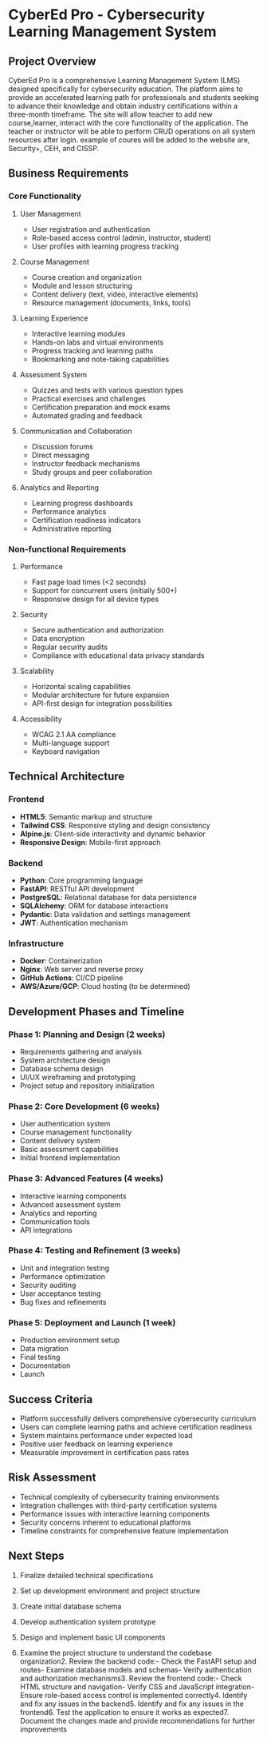 # CyberEd Pro - Cybersecurity Learning Management System

## Project Overview
CyberEd Pro is a comprehensive Learning Management System (LMS) designed specifically for cybersecurity education. The platform aims to provide an accelerated learning path for professionals and students seeking to advance their knowledge and obtain industry certifications within a three-month timeframe.
The site will allow teacher to add new course,learner, interact with the core functionality of the application.
The teacher or instructor will be able to perform CRUD operations on all system resources after login.
example of coures will be added to the website are, Security+, CEH, and CISSP.

## Business Requirements

### Core Functionality
1. User Management
   - User registration and authentication
   - Role-based access control (admin, instructor, student)
   - User profiles with learning progress tracking

2. Course Management
   - Course creation and organization
   - Module and lesson structuring
   - Content delivery (text, video, interactive elements)
   - Resource management (documents, links, tools)

3. Learning Experience
   - Interactive learning modules
   - Hands-on labs and virtual environments
   - Progress tracking and learning paths
   - Bookmarking and note-taking capabilities

4. Assessment System
   - Quizzes and tests with various question types
   - Practical exercises and challenges
   - Certification preparation and mock exams
   - Automated grading and feedback

5. Communication and Collaboration
   - Discussion forums
   - Direct messaging
   - Instructor feedback mechanisms
   - Study groups and peer collaboration

6. Analytics and Reporting
   - Learning progress dashboards
   - Performance analytics
   - Certification readiness indicators
   - Administrative reporting

### Non-functional Requirements
1. Performance
   - Fast page load times (<2 seconds)
   - Support for concurrent users (initially 500+)
   - Responsive design for all device types

2. Security
   - Secure authentication and authorization
   - Data encryption
   - Regular security audits
   - Compliance with educational data privacy standards

3. Scalability
   - Horizontal scaling capabilities
   - Modular architecture for future expansion
   - API-first design for integration possibilities

4. Accessibility
   - WCAG 2.1 AA compliance
   - Multi-language support
   - Keyboard navigation

## Technical Architecture

### Frontend
- **HTML5**: Semantic markup and structure
- **Tailwind CSS**: Responsive styling and design consistency
- **Alpine.js**: Client-side interactivity and dynamic behavior
- **Responsive Design**: Mobile-first approach

### Backend
- **Python**: Core programming language
- **FastAPI**: RESTful API development
- **PostgreSQL**: Relational database for data persistence
- **SQLAlchemy**: ORM for database interactions
- **Pydantic**: Data validation and settings management
- **JWT**: Authentication mechanism

### Infrastructure
- **Docker**: Containerization
- **Nginx**: Web server and reverse proxy
- **GitHub Actions**: CI/CD pipeline
- **AWS/Azure/GCP**: Cloud hosting (to be determined)

## Development Phases and Timeline

### Phase 1: Planning and Design (2 weeks)
- Requirements gathering and analysis
- System architecture design
- Database schema design
- UI/UX wireframing and prototyping
- Project setup and repository initialization

### Phase 2: Core Development (6 weeks)
- User authentication system
- Course management functionality
- Content delivery system
- Basic assessment capabilities
- Initial frontend implementation

### Phase 3: Advanced Features (4 weeks)
- Interactive learning components
- Advanced assessment system
- Analytics and reporting
- Communication tools
- API integrations

### Phase 4: Testing and Refinement (3 weeks)
- Unit and integration testing
- Performance optimization
- Security auditing
- User acceptance testing
- Bug fixes and refinements

### Phase 5: Deployment and Launch (1 week)
- Production environment setup
- Data migration
- Final testing
- Documentation
- Launch

## Success Criteria
- Platform successfully delivers comprehensive cybersecurity curriculum
- Users can complete learning paths and achieve certification readiness
- System maintains performance under expected load
- Positive user feedback on learning experience
- Measurable improvement in certification pass rates

## Risk Assessment
- Technical complexity of cybersecurity training environments
- Integration challenges with third-party certification systems
- Performance issues with interactive learning components
- Security concerns inherent to educational platforms
- Timeline constraints for comprehensive feature implementation

## Next Steps
1. Finalize detailed technical specifications
2. Set up development environment and project structure
3. Create initial database schema
4. Develop authentication system prototype
5. Design and implement basic UI components


1. Examine the project structure to understand the codebase organization2. Review the backend code:- Check the FastAPI setup and routes- Examine database models and schemas- Verify authentication and authorization mechanisms3. Review the frontend code:- Check HTML structure and navigation- Verify CSS and JavaScript integration- Ensure role-based access control is implemented correctly4. Identify and fix any issues in the backend5. Identify and fix any issues in the frontend6. Test the application to ensure it works as expected7. Document the changes made and provide recommendations for further improvements